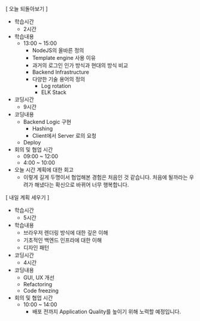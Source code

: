 [ 오늘 되돌아보기 ]

- 학습시간 
  - 2시간
- 학습내용
  - 13:00 ~ 15:00
    - NodeJS의 올바른 정의
    - Template engine 사용 이유
    - 과거의 로그인 인가 방식과 현대의 방식 비교
    - Backend Infrastructure
    - 다양한 기술 용어의 정의
      - Log rotation
      - ELK Stack
- 코딩시간
  - 9시간
- 코딩내용
  - Backend Logic 구현
    - Hashing
    - Client에서 Server 로의 요청
  - Deploy
- 회의 및 협업 시간
    - 09:00 ~ 12:00
    - 4:00 ~ 10:00
- 오늘 시간 계획에 대한 회고
  - 이렇게 길게 두명이서 협업해본 경험은 처음인 것 같습니다. 처음에 될까라는 우려가 해냈다는 확신으로 바뀌어 너무 행복합니다.

[ 내일 계획 세우기 ]

- 학습시간
  - 5시간
- 학습내용
  - 브라우저 렌더링 방식에 대한 깊은 이해
  - 기초적인 백엔드 인프라에 대한 이해
  - 디자인 패턴 
- 코딩시간
  - 4시간
- 코딩내용  
  - GUI, UX 개선
  - Refactoring
  - Code freezing
- 회의 및 협업 시간
  - 10:00 ~ 14:00
    - 배포 전까지 Application Quality를 높이기 위해 노력할 예정입니다.
